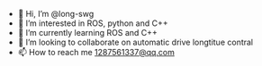 - 👋 Hi, I’m @long-swg
- 👀 I’m interested in ROS, python and C++
- 🌱 I’m currently learning ROS and C++
- 💞️ I’m looking to collaborate on automatic drive longtitue contral
- 📫 How to reach me 1287561337@qq.com

<!---
long-swg/long-swg is a ✨ special ✨ repository because its `README.md` (this file) appears on your GitHub profile.
You can click the Preview link to take a look at your changes.
--->
